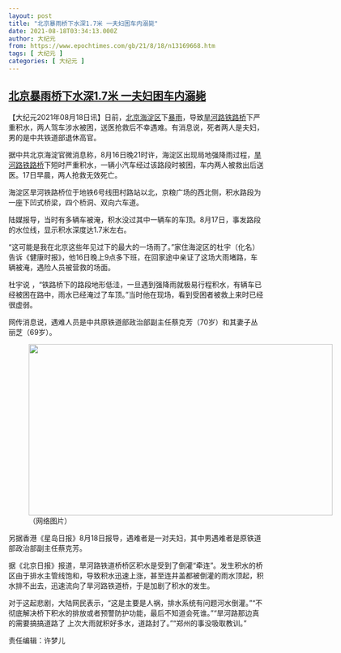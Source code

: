 ```yaml
---
layout: post
title: "北京暴雨桥下水深1.7米 一夫妇困车内溺毙"
date: 2021-08-18T03:34:13.000Z
author: 大纪元
from: https://www.epochtimes.com/gb/21/8/18/n13169668.htm
tags: [ 大纪元 ]
categories: [ 大纪元 ]
---
```

<!--1629257653000-->
[北京暴雨桥下水深1.7米 一夫妇困车内溺毙](https://www.epochtimes.com/gb/21/8/18/n13169668.htm)
------

<div>
<p>【大纪元2021年08月18日讯】日前，<a href="https://www.epochtimes.com/gb/tag/%E5%8C%97%E4%BA%AC%E6%B5%B7%E6%B7%80%E5%8C%BA.html">北京海淀区</a>下<a href="https://www.epochtimes.com/gb/tag/%E6%9A%B4%E9%9B%A8.html">暴雨</a>，导致<a href="https://www.epochtimes.com/gb/tag/%E6%97%B1%E6%B2%B3%E8%B7%AF%E9%93%81%E8%B7%AF%E6%A1%A5.html">旱河路铁路桥</a>下严重积水，两人驾车涉水被困，送医抢救后不幸遇难。有消息说，死者两人是夫妇，男的是中共铁道部退休高官。</p><p>据中共北京海淀官微消息称，8月16日晚21时许，海淀区出现局地强降雨过程，<a href="https://www.epochtimes.com/gb/tag/%E6%97%B1%E6%B2%B3%E8%B7%AF%E9%93%81%E8%B7%AF%E6%A1%A5.html">旱河路铁路桥</a>下短时严重积水，一辆小汽车经过该路段时被困，车内两人被救出后送医。17日早晨，两人抢救无效死亡。</p><p>海淀区旱河铁路桥位于地铁6号线田村路站以北，京粮广场的西北侧，积水路段为一座下凹式桥梁，四个桥洞、双向六车道。</p><p>陆媒报导，当时有多辆车被淹，积水没过其中一辆车的车顶。8月17日，事发路段的水位线，显示积水深度达1.7米左右。</p><p>“这可能是我在北京这些年见过下的最大的一场雨了。”家住海淀区的杜宇（化名）告诉《健康时报》，他16日晚上9点多下班，在回家途中亲证了这场大雨堵路，车辆被淹，遇险人员被营救的场面。</p><p>杜宇说 ，“铁路桥下的路段地形低洼，一旦遇到强降雨就极易行程积水，有辆车已经被困在路中，雨水已经淹过了车顶。”当时他在现场，看到受困者被救上来时已经很虚弱。</p><p>网传消息说，遇难人员是中共原铁道部政治部副主任蔡克芳（70岁）和其妻子丛丽芝（69岁）。</p><figure id="attachment_13169679" aria-describedby="caption-attachment-13169679" style="width: 600px" class="wp-caption aligncenter"><a target="_blank" href="https://i.epochtimes.com/assets/uploads/2021/08/id13169679-fb9046c30c726d296f455b5e7949a204.jpg"><img class="size-large wp-image-13169679" src="https://i.epochtimes.com/assets/uploads/2021/08/id13169679-fb9046c30c726d296f455b5e7949a204-600x338.jpg" alt="" width="600" height="338" /></a><figcaption id="caption-attachment-13169679" class="wp-caption-text">（网络图片）</figcaption></figure><p>另据香港《星岛日报》8月18日报导，遇难者是一对夫妇，其中男遇难者是原铁道部政治部副主任蔡克芳。</p><p>据《北京日报》报道，旱河路铁道桥桥区积水是受到了倒灌“牵连”。发生积水的桥区由于排水主管线饱和，导致积水迅速上涨，甚至连井盖都被倒灌的雨水顶起，积水排不出去，迅速流向了旱河路铁道桥，于是加剧了积水的发生。</p><p>对于这起悲剧，大陆网民表示，“这是主要是人祸，排水系统有问题河水倒灌。”“不彻底解决桥下积水的排放或者预警防护功能，最后不知道会死谁。”“旱河路那边真的需要搞搞道路了 上次大雨就积好多水，道路封了。”“郑州的事没吸取教训。”</p><p>责任编辑：许梦儿</p>
</div>
